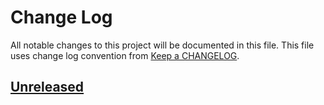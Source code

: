 # Change Log
All notable changes to this project will be documented in this file.
This file uses change log convention from [Keep a CHANGELOG](http://keepachangelog.com).

## [Unreleased][unreleased]


[unreleased]: https://github.com/hadenlabs/cookiecutter-ansible-role/compare/0.0.8...HEAD
[0.0.8]: https://github.com/hadenlabs/cookiecutter-ansible-role/compare/0.0.7...0.0.8
[0.0.7]: https://github.com/hadenlabs/cookiecutter-ansible-role/compare/0.0.6...0.0.7
[0.0.6]: https://github.com/hadenlabs/cookiecutter-ansible-role/compare/0.0.5...0.0.6
[0.0.5]: https://github.com/hadenlabs/cookiecutter-ansible-role/compare/0.0.4...0.0.5
[0.0.4]: https://github.com/hadenlabs/cookiecutter-ansible-role/compare/0.0.3...0.0.4
[0.0.3]: https://github.com/hadenlabs/cookiecutter-ansible-role/compare/0.0.2...0.0.3
[0.0.2]: https://github.com/hadenlabs/cookiecutter-ansible-role/compare/0.0.1...0.0.2
[0.0.1]: https://github.com/hadenlabs/cookiecutter-ansible-role/compare/0.0.0...0.0.1

[CHANGELOG.md]: CHANGELOG.md
[CONTRIBUTING.md]: CONTRIBUTING.md
[LICENCE.md]: LICENCE.md
[README.md]: README.md
